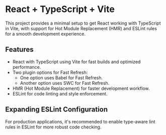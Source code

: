 # React + TypeScript + Vite

This project provides a minimal setup to get React working with TypeScript in Vite, with support for Hot Module Replacement (HMR) and ESLint rules for a smooth development experience.

## Features

- React with TypeScript using Vite for fast builds and optimized performance.
- Two plugin options for Fast Refresh:
  - One option uses Babel for Fast Refresh.
  - Another option uses SWC for Fast Refresh.
- HMR (Hot Module Replacement) for faster development workflow.
- ESLint for code linting and style enforcement.

## Expanding ESLint Configuration

For production applications, it's recommended to enable type-aware lint rules in ESLint for more robust code checking.
